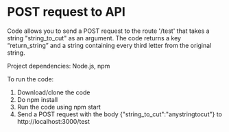 # POST request to API

Code allows you to send a POST request to the route '/test' that takes a string "string_to_cut" as an argument. The code returns a key “return_string” and a string containing every third letter from the original string.

Project dependencies:
Node.js, npm

To run the code:
1. Download/clone the code
2. Do npm install
3. Run the code using npm start
4. Send a POST request with the body {"string_to_cut":"anystringtocut"} to http://localhost:3000/test
